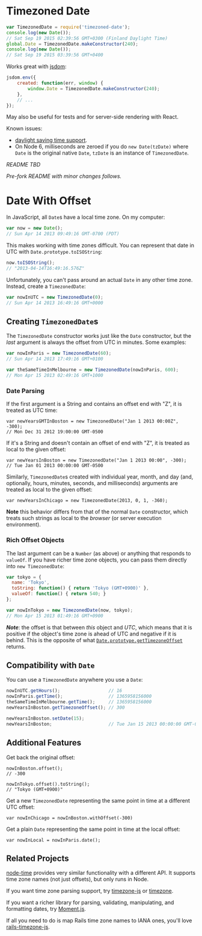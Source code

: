 # Timezoned Date

```javascript
var TimezonedDate = require('timezoned-date');
console.log(new Date());
// Sat Sep 19 2015 02:39:56 GMT+0300 (Finland Daylight Time)
global.Date = TimezonedDate.makeConstructor(240);
console.log(new Date());
// Sat Sep 19 2015 03:39:56 GMT+0400
```

Works great with [jsdom](https://github.com/tmpvar/jsdom):

```javascript
jsdom.env({
	created: function(err, window) {
		window.Date = TimezonedDate.makeConstructor(240);
	},
    // ...
});
```

May also be useful for tests and for server-side rendering with React.

Known issues:

* [daylight saving time support](https://github.com/jamesarosen/date-with-offset/pull/1).
* On Node 6, milliseconds are zeroed if you do `new Date(tzDate)` where `Date` is the original native `Date`, `tzDate` is an instance of `TimezonedDate`.

*README TBD*

*Pre-fork README with minor changes follows.*

# Date With Offset

In JavaScript, all `Date`s have a local time zone. On my computer:

```javascript
var now = new Date();
// Sun Apr 14 2013 09:49:16 GMT-0700 (PDT)
```

This makes working with time zones difficult. You can represent that date in
UTC with `Date.prototype.toISOString`:

```javascript
now.toISOString();
// "2013-04-14T16:49:16.576Z"
```

Unfortunately, you can't pass around an actual `Date` in any other time zone.
Instead, create a `TimezonedDate`:

```javascript
var nowInUTC = new TimezonedDate(0);
// Sun Apr 14 2013 16:49:16 GMT+0000
```

## Creating `TimezonedDate`s

The `TimezonedDate` constructor works just like the `Date` constructor, but
the *last* argument is always the offset from UTC in minutes. Some examples:

```javascript
var nowInParis = new TimezonedDate(60);
// Sun Apr 14 2013 17:49:16 GMT+0100

var theSameTimeInMelbourne = new TimezonedDate(nowInParis, 600);
// Mon Apr 15 2013 02:49:16 GMT+1000
```

### Date Parsing

If the first argument is a String and contains an offset end with "Z",
it is treated as UTC time:

```
var newYearsGMTInBoston = new TimezonedDate("Jan 1 2013 00:00Z", -300);
// Mon Dec 31 2012 19:00:00 GMT-0500
```

If it's a String and doesn't contain an offset of end with "Z", it is treated
as local to the given offset:

```
var newYearsInBoston = new TimezonedDate("Jan 1 2013 00:00", -300);
// Tue Jan 01 2013 00:00:00 GMT-0500
```

Similarly, `TimezonedDate`s created with individual year, month, and day
(and, optionally, hours, minutes, seconds, and milliseconds) arguments are
treated as local to the given offset:

```
var newYearsInChicago = new TimezonedDate(2013, 0, 1, -360);
```

**Note** this behavior differs from that of the normal `Date` constructor,
which treats such strings as local to the *browser* (or server execution
environment).

### Rich Offset Objects

The last argument can be a `Number` (as above) or anything that responds to
`valueOf`. If you have richer time zone objects, you can pass them directly
into `new TimezonedDate`:

```javascript
var tokyo = {
  name: 'Tokyo',
  toString: function() { return 'Tokyo (GMT+0900)' },
  valueOf: function() { return 540; }
};

var nowInTokyo = new TimezonedDate(now, tokyo);
// Mon Apr 15 2013 01:49:16 GMT+0900
```
***Note***: the offset is that between *this* object and *UTC*, which means
that it is positive if the object's time zone is ahead of UTC and negative
if it is behind. This is the opposite of what
[`Date.prototype.getTimezoneOffset`](https://developer.mozilla.org/en-US/docs/JavaScript/Reference/Global_Objects/Date/getTimezoneOffset)
returns.

## Compatibility with `Date`

You can use a `TimezonedDate` anywhere you use a `Date`:

```javascript
nowInUTC.getHours();                  // 16
nowInParis.getTime();                 // 1365958156000
theSameTimeInMelbourne.getTime();     // 1365958156000
newYearsInBoston.getTimezoneOffset(); // 300

newYearsInBoston.setDate(15);
newYearsInBoston;                     // Tue Jan 15 2013 00:00:00 GMT-0500
```

## Additional Features

Get back the original offset:

```
nowInBoston.offset();
// -300

nowInTokyo.offset().toString();
// "Tokyo (GMT+0900)"
```

Get a new `TimezonedDate` representing the same point in time at a
different UTC offset:

```
var nowInChicago = nowInBoston.withOffset(-300)
```

Get a plain `Date` representing the same point in time at the local offset:

```
var nowInLocal = nowInParis.date();
```

## Related Projects

[node-time](https://github.com/TooTallNate/node-time) provides very similar
functionality with a different API. It supports time zone names (not just
offsets), but only runs in Node.

If you want time zone parsing support, try
[timezone-js](https://github.com/mde/timezone-js) or
[timezone](https://npmjs.org/package/timezone).

If you want a richer library for parsing, validating, manipulating, and
formatting dates, try [Moment.js](http://momentjs.com/).

If all you need to do is map Rails time zone names to IANA ones, you'll love
[rails-timezone-js](https://github.com/davidwood/rails-timezone-js).
